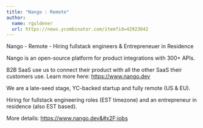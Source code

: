 ```yaml
---
title: "Nango : Remote"
author:
  name: rguldener
  url: https://news.ycombinator.com/item?id=42923042
---
```

Nango - Remote - Hiring fullstack engineers &amp; Entrepreneuer in Residence

Nango is an open-source platform for product integrations with 300+ APIs.

B2B SaaS use us to connect their product with all the other SaaS their customers use.
Learn more here: <a href="https:&#x2F;&#x2F;www.nango.dev">https:&#x2F;&#x2F;www.nango.dev</a>

We are a late-seed stage, YC-backed startup and fully remote (US &amp; EU).

Hiring for fullstack engineering roles (EST timezone) and an entrepreneur in residence (also EST based).

More details: <a href="https:&#x2F;&#x2F;www.nango.dev&#x2F;jobs">https:&#x2F;&#x2F;www.nango.dev&#x2F;jobs</a>
<JobApplication />
